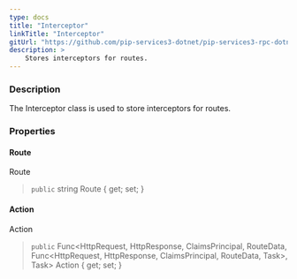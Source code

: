 ```yaml
---
type: docs
title: "Interceptor"
linkTitle: "Interceptor"
gitUrl: "https://github.com/pip-services3-dotnet/pip-services3-rpc-dotnet"
description: >
    Stores interceptors for routes.
---
```


### Description

The Interceptor class is used to store interceptors for routes.
### Properties

#### Route
Route
> `public` string Route { get; set; }

#### Action
Action
> `public` Func\<HttpRequest, HttpResponse, ClaimsPrincipal, RouteData, Func\<HttpRequest, HttpResponse, ClaimsPrincipal, RouteData, Task\>, Task\> Action { get; set; }



